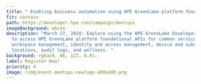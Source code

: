 ```yaml
---
title: " Enabling business automation using HPE GreenLake platform foundational APIs"
fit: contain
path: https://developer.hpe.com/campaign/meetups
imageBackground: white
description: "March 27, 2024: Explore using the HPE GreenLake Developer portal
  to access HPE GreenLake platform foundational APIs for common services such as
  workspace management, identity and access management, device and subscription,
  locations, audit logs, and wellness. "
background: rgba(0, 86, 122, 0.8);
label: Register Now!
priority: 4
image: /img/event-meetups-newlogo-400x400.png
---
```

